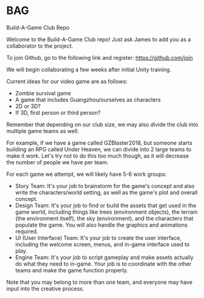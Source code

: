 # BAG
Build-A-Game Club Repo

Welcome to the Build-A-Game Club repo! Just ask James to add you as a collaborator to the project.

To join Github, go to the following link and register: https://github.com/join

We will begin collaborating a few weeks after initial Unity training.

Current ideas for our video game are as follows:
 - Zombie survival game
 - A game that includes Guangzhou/ourselves as characters
 - 2D or 3D?
 - If 3D, first person or third person?
 
Remember that depending on our club size, we may also divide the club into multiple game teams as well.

For example, if we have a game called GZBlaster2018, but someone starts building an RPG called Under Heaven,
we can divide into 2 large teams to make it work. Let's try not to do this too much though, as it will decrease
the number of people we have per team.

For each game we attempt, we will likely have 5-6 work groups:

- Story Team: It's your job to brainstorm for the game's concept and also write the characters/world setting, as well as
the game's plot and overall concept.
- Design Team: It's your job to find or build the assets that get used in the game world, including 
things like trees (environment objects), the terrain (the environment itself), the sky (environment),
and the characters that populate the game. You will also handle the graphics and animations required.
- UI (User Interface) Team: It's your job to create the user interface, including the welcome screen, menus, and in-game
interface used to play.
- Engine Team: It's your job to script gameplay and make assets actually do what they need to in-game. Your job is to
coordinate with the other teams and make the game function properly.

Note that you may belong to more than one team, and everyone may have input into the creative process.
